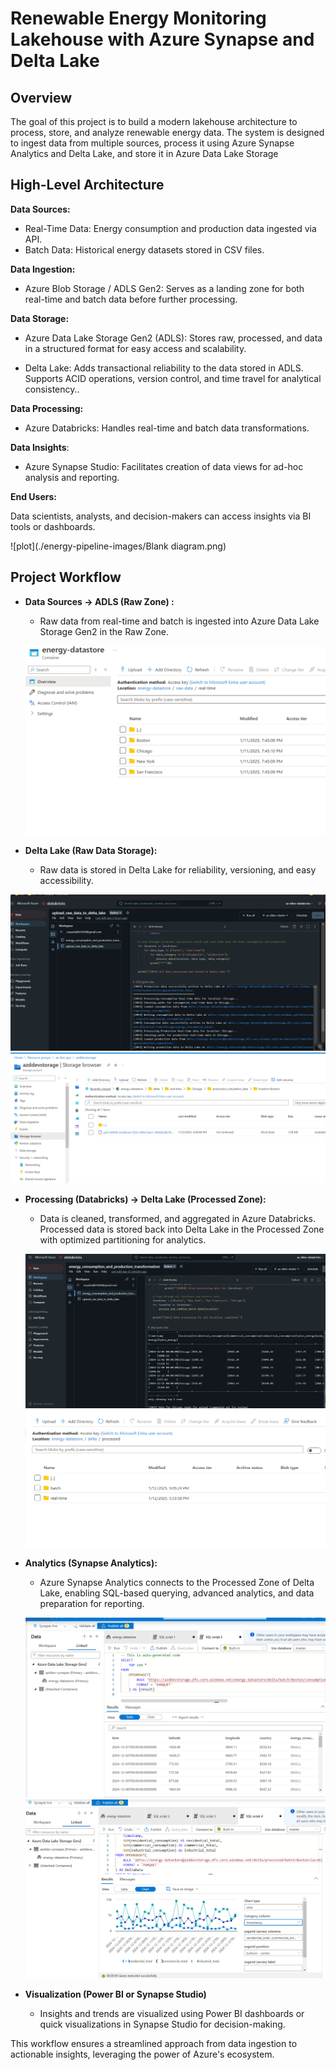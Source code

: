 
# Renewable Energy Monitoring Lakehouse with Azure Synapse and Delta Lake


## Overview
The goal of this project is to build a modern lakehouse architecture to process, store, and analyze renewable energy data. The system is designed to ingest data from multiple sources, process it using Azure Synapse Analytics and Delta Lake, and store it in Azure Data Lake Storage

## High-Level Architecture


**Data Sources:** 

- Real-Time Data: Energy consumption and production data ingested via API.
- Batch Data: Historical energy datasets stored in CSV files.

**Data Ingestion:**

-   Azure Blob Storage / ADLS Gen2: Serves as a landing zone for both real-time and batch data before further processing.
  
**Data Storage:**

-   Azure Data Lake Storage Gen2 (ADLS): Stores raw, processed, and data in a structured format for easy access and scalability.

- Delta Lake: Adds transactional reliability to the data stored in ADLS. Supports ACID operations, version control, and time travel for analytical consistency..
  
**Data Processing:**

-   Azure Databricks: Handles real-time and batch data transformations.

**Data Insights**:

-  Azure Synapse Studio: Facilitates creation of data views for ad-hoc analysis and reporting.

**End Users:**

Data scientists, analysts, and decision-makers can access insights via BI tools or dashboards.


  ![plot](./energy-pipeline-images/Blank diagram.png)


## Project Workflow

- **Data Sources → ADLS (Raw Zone) :**
    -   Raw data from real-time and batch is ingested into Azure Data Lake Storage Gen2 in the Raw Zone.

  ![plot](./energy-pipeline-images/raw_data_to_adls.png)


-   **Delta Lake (Raw Data Storage):**
    -   Raw data is stored in Delta Lake for reliability, versioning, and easy accessibility.
      
  ![plot](./energy-pipeline-images/upload-raw-data-to-delta-lake.png)
  ![plot](./energy-pipeline-images/raw-data-to-delta.png)

-   **Processing (Databricks) → Delta Lake (Processed Zone):**

    -   Data is cleaned, transformed, and aggregated in Azure Databricks. Processed data is stored back into Delta Lake in the Processed Zone with optimized partitioning for analytics.
      
    ![plot](./energy-pipeline-images/upload-processed-data-to-delta-lake.png)
    ![plot](./energy-pipeline-images/processed-data-to-delta-lake.png)

- **Analytics (Synapse Analytics):**

    -   Azure Synapse Analytics connects to the Processed Zone of Delta Lake, enabling SQL-based querying, advanced analytics, and data preparation for reporting.
      
    ![plot](./energy-pipeline-images/loading-data-into-synapse.png)
    ![plot](./energy-pipeline-images/sample-visual-in-synapse.png)


-   **Visualization (Power BI or Synapse Studio)**
    -   Insights and trends are visualized using Power BI dashboards or quick visualizations in Synapse Studio for decision-making.

This workflow ensures a streamlined approach from data ingestion to actionable insights, leveraging the power of Azure's ecosystem.



